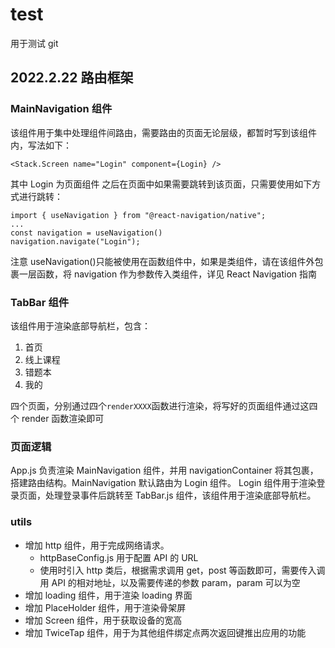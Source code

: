 # test

用于测试 git

## 2022.2.22 路由框架

### MainNavigation 组件

该组件用于集中处理组件间路由，需要路由的页面无论层级，都暂时写到该组件内，写法如下：

```react
<Stack.Screen name="Login" component={Login} />
```

其中 Login 为页面组件
之后在页面中如果需要跳转到该页面，只需要使用如下方式进行跳转：

```react
import { useNavigation } from "@react-navigation/native";
...
const navigation = useNavigation()
navigation.navigate("Login");
```

注意 useNavigation()只能被使用在函数组件中，如果是类组件，请在该组件外包裹一层函数，将 navigation 作为参数传入类组件，详见 React Navigation 指南

### TabBar 组件

该组件用于渲染底部导航栏，包含：

1. 首页
2. 线上课程
3. 错题本
4. 我的

四个页面，分别通过四个`renderXXXX`函数进行渲染，将写好的页面组件通过这四个 render 函数渲染即可

### 页面逻辑

App.js 负责渲染 MainNavigation 组件，并用 navigationContainer 将其包裹，搭建路由结构。MainNavigation 默认路由为 Login 组件。
Login 组件用于渲染登录页面，处理登录事件后跳转至 TabBar.js 组件，该组件用于渲染底部导航栏。

### utils

-   增加 http 组件，用于完成网络请求。
    -   httpBaseConfig.js 用于配置 API 的 URL
    -   使用时引入 http 类后，根据需求调用 get，post 等函数即可，需要传入调用 API 的相对地址，以及需要传递的参数 param，param 可以为空
-   增加 loading 组件，用于渲染 loading 界面
-   增加 PlaceHolder 组件，用于渲染骨架屏
-   增加 Screen 组件，用于获取设备的宽高
-   增加 TwiceTap 组件，用于为其他组件绑定点两次返回键推出应用的功能
